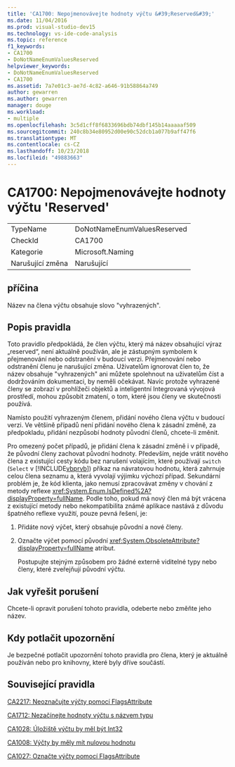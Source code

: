 ```yaml
---
title: 'CA1700: Nepojmenovávejte hodnoty výčtu &#39;Reserved&#39;'
ms.date: 11/04/2016
ms.prod: visual-studio-dev15
ms.technology: vs-ide-code-analysis
ms.topic: reference
f1_keywords:
- CA1700
- DoNotNameEnumValuesReserved
helpviewer_keywords:
- DoNotNameEnumValuesReserved
- CA1700
ms.assetid: 7a7e01c3-ae7d-4c82-a646-91b58864a749
author: gewarren
ms.author: gewarren
manager: douge
ms.workload:
- multiple
ms.openlocfilehash: 3c5d1cff8f6833696bdb74dbf145b14aaaaaf509
ms.sourcegitcommit: 240c8b34e80952d00e90c52dcb1a077b9aff47f6
ms.translationtype: MT
ms.contentlocale: cs-CZ
ms.lasthandoff: 10/23/2018
ms.locfileid: "49883663"
---
```

# <a name="ca1700-do-not-name-enum-values-39reserved39"></a>CA1700: Nepojmenovávejte hodnoty výčtu &#39;Reserved&#39;

|||
|-|-|
|TypeName|DoNotNameEnumValuesReserved|
|CheckId|CA1700|
|Kategorie|Microsoft.Naming|
|Narušující změna|Narušující|

## <a name="cause"></a>příčina

Název na člena výčtu obsahuje slovo "vyhrazených".

## <a name="rule-description"></a>Popis pravidla

Toto pravidlo předpokládá, že člen výčtu, který má název obsahující výraz „reserved“, není aktuálně používán, ale je zástupným symbolem k přejmenování nebo odstranění v budoucí verzi. Přejmenování nebo odstranění členu je narušující změna. Uživatelům ignorovat člen to, že název obsahuje "vyhrazených" ani můžete spolehnout na uživatelům číst a dodržováním dokumentaci, by neměli očekávat. Navíc protože vyhrazené členy se zobrazí v prohlížeči objektů a inteligentní Integrovaná vývojová prostředí, mohou způsobit zmatení, o tom, které jsou členy ve skutečnosti používá.

Namísto použití vyhrazeným členem, přidání nového člena výčtu v budoucí verzi. Ve většině případů není přidání nového člena k zásadní změně, za předpokladu, přidání nezpůsobí hodnoty původní členů, chcete-li změnit.

Pro omezený počet případů, je přidání člena k zásadní změně i v případě, že původní členy zachovat původní hodnoty. Především, nejde vrátit nového člena z existující cesty kódu bez narušení volajícím, které používají `switch` (`Select` v [!INCLUDE[vbprvb](../code-quality/includes/vbprvb_md.md)]) příkaz na návratovou hodnotu, která zahrnuje celou člena seznamu a, která vyvolají výjimku výchozí případ. Sekundární problém je, že kód klienta, jako nemusí zpracovávat změny v chování z metody reflexe <xref:System.Enum.IsDefined%2A?displayProperty=fullName>. Podle toho, pokud má nový člen má být vrácena z existující metody nebo nekompatibilita známé aplikace nastává z důvodu špatného reflexe využití, pouze pevná řešení, je:

1. Přidáte nový výčet, který obsahuje původní a nové členy.

2. Označte výčet pomocí původní <xref:System.ObsoleteAttribute?displayProperty=fullName> atribut.

   Postupujte stejným způsobem pro žádné externě viditelné typy nebo členy, které zveřejňují původní výčtu.

## <a name="how-to-fix-violations"></a>Jak vyřešit porušení

Chcete-li opravit porušení tohoto pravidla, odeberte nebo změňte jeho název.

## <a name="when-to-suppress-warnings"></a>Kdy potlačit upozornění

Je bezpečné potlačit upozornění tohoto pravidla pro člena, který je aktuálně používán nebo pro knihovny, které byly dříve součástí.

## <a name="related-rules"></a>Související pravidla

[CA2217: Neoznačujte výčty pomocí FlagsAttribute](../code-quality/ca2217-do-not-mark-enums-with-flagsattribute.md)

[CA1712: Nezačínejte hodnoty výčtu s názvem typu](../code-quality/ca1712-do-not-prefix-enum-values-with-type-name.md)

[CA1028: Úložiště výčtu by měl být Int32](../code-quality/ca1028-enum-storage-should-be-int32.md)

[CA1008: Výčty by měly mít nulovou hodnotu](../code-quality/ca1008-enums-should-have-zero-value.md)

[CA1027: Označte výčty pomocí FlagsAttribute](../code-quality/ca1027-mark-enums-with-flagsattribute.md)